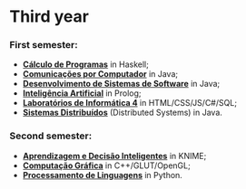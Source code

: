 # Third year

### First semester:
 - **[Cálculo de Programas](https://github.com/AndreFGSilva/University-projects/tree/main/Third%20year/CP)** in Haskell;
 - **[Comunicações por Computador](https://github.com/AndreFGSilva/University-projects/tree/main/Third%20year/CC)** in Java;
 - **[Desenvolvimento de Sistemas de Software](https://github.com/AndreFGSilva/University-projects/tree/main/Third%20year/DSS)** in Java;
 - **[Inteligência Artificial](https://github.com/AndreFGSilva/University-projects/tree/main/Third%20year/IA)** in Prolog;
 - **[Laboratórios de Informática 4](https://github.com/AndreFGSilva/University-projects/tree/main/Third%20year/LI4)** in HTML/CSS/JS/C#/SQL;
 - **[Sistemas Distribuídos](https://github.com/AndreFGSilva/University-projects/tree/main/Third%20year/SD)** (Distributed Systems) in Java.

### Second semester:
 - **[Aprendizagem e Decisão Inteligentes](https://github.com/AndreFGSilva/University-projects/tree/main/Third%20year/ADI)** in KNIME;
 - **[Computação Gráfica](https://github.com/AndreFGSilva/University-projects/tree/main/Third%20year/CG)** in C++/GLUT/OpenGL;
 - **[Processamento de Linguagens](https://github.com/AndreFGSilva/University-projects/tree/main/Third%20year/PL)** in Python.
